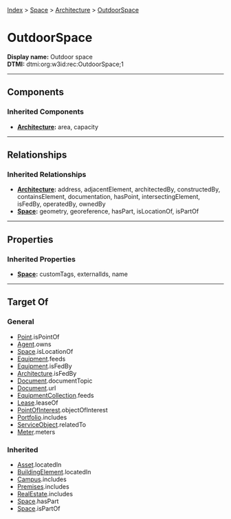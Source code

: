 [Index](../../index.md) > [Space](../Space.md) > [Architecture](Architecture.md) > [OutdoorSpace](#)
# OutdoorSpace

**Display name:** Outdoor space<br />
**DTMI:** dtmi:org:w3id:rec:OutdoorSpace;1

---

## Components

### Inherited Components
* **[Architecture](Architecture.md):** area, capacity

---

## Relationships

### Inherited Relationships
* **[Architecture](Architecture.md):** address, adjacentElement, architectedBy, constructedBy, containsElement, documentation, hasPoint, intersectingElement, isFedBy, operatedBy, ownedBy
* **[Space](../Space.md):** geometry, georeference, hasPart, isLocationOf, isPartOf

---

## Properties

### Inherited Properties
* **[Space](../Space.md):** customTags, externalIds, name

---

## Target Of
### General
* [Point](../../Point/Point.md).isPointOf
* [Agent](../../Agent/Agent.md).owns
* [Space](../Space.md).isLocationOf
* [Equipment](../../Asset/Equipment/Equipment.md).feeds
* [Equipment](../../Asset/Equipment/Equipment.md).isFedBy
* [Architecture](Architecture.md).isFedBy
* [Document](../../Information/Document/Document.md).documentTopic
* [Document](../../Information/Document/Document.md).url
* [EquipmentCollection](../../Collection/Equipment-.md).feeds
* [Lease](../../Event/Lease.md).leaseOf
* [PointOfInterest](../../Information/PointOfInterest.md).objectOfInterest
* [Portfolio](../../Collection/Portfolio.md).includes
* [ServiceObject](../../Information/ServiceObject/ServiceObject.md).relatedTo
* [Meter](../../Asset/Equipment/Meter/Meter.md).meters
### Inherited
* [Asset](../../Asset/Asset.md).locatedIn
* [BuildingElement](../../BuildingElement/BuildingElement.md).locatedIn
* [Campus](../../Collection/Campus.md).includes
* [Premises](../../Collection/Premises.md).includes
* [RealEstate](../../Collection/RealEstate.md).includes
* [Space](../Space.md).hasPart
* [Space](../Space.md).isPartOf
